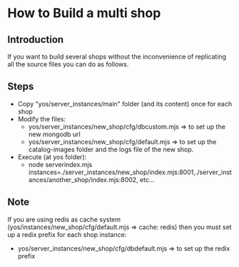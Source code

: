 How to Build a multi shop
=========================

## Introduction

If you want to build several shops without the inconvenience of replicating all the source files you can do as follows.

## Steps

- Copy "yos/server_instances/main" folder (and its content) once for each shop
- Modify the files:
  - yos/server_instances/new_shop/cfg/dbcustom.mjs => to set up the new mongodb url
  - yos/server_instances/new_shop/cfg/default.mjs => to set up the catalog-images folder and the logs file of the new shop.
- Execute (at yos folder):
  - node serverindex.mjs instances=./server_instances/new_shop/index.mjs:8001,./server_instances/another_shop/index.mjs:8002, etc...

## Note

If you are using redis as cache system (yos/instances/new_shop/cfg/default.mjs => cache: redis) then you must set up a redix prefix for each shop instance:
- yos/server_instances/new_shop/cfg/dbdefault.mjs => to set up the redix prefix